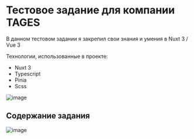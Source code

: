 # Тестовое задание для компании TAGES

В данном тестовом задании я закрепил свои знания и умения в Nuxt 3 / Vue 3

Технологии, использованные в проекте:
+ Nuxt 3
+ Typescript
+ Pinia
+ Scss

![image](https://github.com/ivandnlv/tages-test/assets/91759945/98e52a38-60b3-4acd-b4c0-7e840315be85)

## Содержание задания
![image](https://github.com/ivandnlv/tages-test/assets/91759945/ce8f24bc-ed14-4aea-b39a-8a099c205c80)


